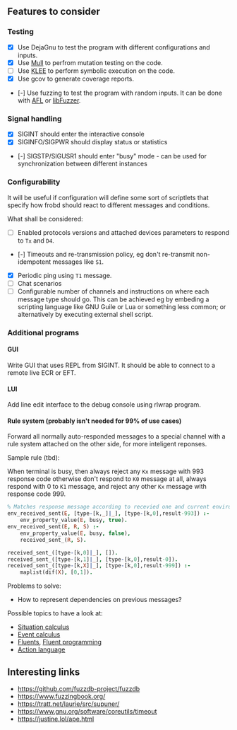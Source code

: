 ## Features to consider

### Testing

   * [x] Use DejaGnu to test the program with different configurations and inputs.
   * [x] Use [Mull][6] to perfrom mutation testing on the code.
   * [ ] Use [KLEE][7] to perform symbolic execution on the code.
   * [x] Use gcov to generate coverage reports.
   * [-] Use fuzzing to test the program with random inputs. It can be done with
         [AFL][10] or [libFuzzer][11].

### Signal handling

  - [x] SIGINT should enter the interactive console
  - [x] SIGINFO/SIGPWR should display status or statistics
  - [-] SIGSTP/SIGUSR1 should enter "busy" mode - can be used for synchronization
        between different instances

### Configurability

It will be useful if configuration will define some sort of scriptlets that
specify how frobd should react to different messages and conditions.

What shall be considered:

  * [ ] Enabled protocols versions and attached devices parameters to respond to
        `Tx` and `D4`.
  * [-] Timeouts and re-transmission policy, eg don't re-transmit non-idempotent
        messages like `S1`.
  * [x] Periodic ping using `T1` message.
  * [ ] Chat scenarios
  * [ ] Configurable number of channels and instructions on where each message
        type should go. This can be achieved eg by embeding a scripting language
        like GNU Guile or Lua or something less common; or alternatively by
        executing external shell script.

### Additional programs

#### GUI

Write GUI that uses REPL from SIGINT. It should be able to connect to a remote
live ECR or EFT.

#### LUI

Add line edit interface to the debug console using rlwrap program.

#### Rule system (probably isn't needed for 99% of use cases)

Forward all normally auto-responded messages to a special channel with a rule
system attached on the other side, for more inteligent reponses.

Sample rule (tbd):

When terminal is busy, then always reject any `Kx` message with 993 response code
otherwise don't respond to `K0` message at all, always respond with 0 to `K1`
message, and reject any other `Kx` message with response code 999.

```Prolog
% Matches response message according to recevied one and current environment
env_received_sent(E, [type-[k,_]|_], [type-[k,0],result-993]) :-
    env_property_value(E, busy, true).
env_received_sent(E, R, S) :-
    env_property_value(E, busy, false),
    received_sent_(R, S).

received_sent_([type-[k,0]|_], []).
received_sent_([type-[k,1]|_], [type-[k,0],result-0]).
received_sent_([type-[k,X]|_], [type-[k,0],result-999]) :-
    maplist(dif(X), [0,1]).
```

Problems to solve:
  * How to represent dependencies on previous messages?

Possible topics to have a look at:
  * [Situation calculus][1]
  * [Event calculus][2]
  * [Fluents][3],
    [Fluent programming][5]
  * [Action language][4]

## Interesting links

  * https://github.com/fuzzdb-project/fuzzdb
  * https://www.fuzzingbook.org/
  * https://tratt.net/laurie/src/supuner/
  * https://www.gnu.org/software/coreutils/timeout
  * https://justine.lol/ape.html

[1]: https://en.wikipedia.org/wiki/Situation_calculus
[2]: https://en.wikipedia.org/wiki/Event_calculus
[3]: https://en.wikipedia.org/wiki/Fluent_(artificial_intelligence)
[4]: https://www.researchgate.net/publication/2276002_Reasoning_about_Fluents_in_Logic_Programming
[5]: https://www.researchgate.net/publication/2841600_Fluent_Logic_Programming
[6]: https://github.com/mull-project/mull
[7]: https://klee.github.io/
[10]: http://lcamtuf.coredump.cx/afl/
[11]: https://llvm.org/docs/LibFuzzer.html
